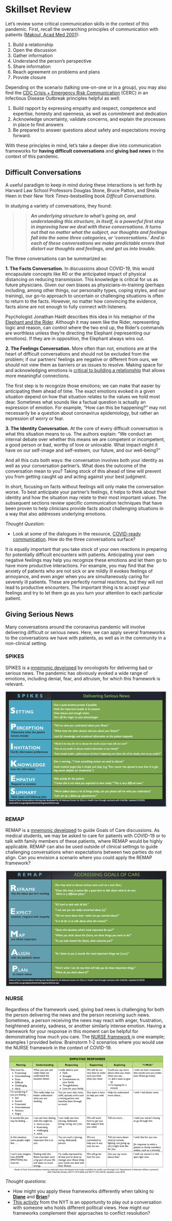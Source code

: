 # Skillset Review

Let’s review some critical communication skills in the context of this pandemic. First, recall the overarching principles of communication with patients \([Makoul, Acad Med 2001](https://www.ncbi.nlm.nih.gov/pubmed/11299158)\):

1. Build a relationship
2. Open the discussion
3. Gather information
4. Understand the person’s perspective
5. Share information
6. Reach agreement on problems and plans
7. Provide closure 

Depending on the scenario \(talking one-on-one or in a group\), you may also find the [CDC Crisis + Emergency Risk Communication](https://www.cdc.gov/coronavirus/2019-ncov/downloads/fs-CERC-Infectious-Disease.pdf) \(CERC\) in an Infectious Disease Outbreak principles helpful as well:

1. Build rapport by expressing empathy and respect, competence and expertise, honesty and openness, as well as commitment and dedication
2. Acknowledge uncertainty, validate concerns, and explain the processes in place to find answers
3. Be prepared to answer questions about safety and expectations moving forward. 

With these principles in mind, let’s take a deeper dive into communication frameworks for **having difficult conversations** and **giving bad news** in the context of this pandemic.

## **Difficult Conversations**

A useful paradigm to keep in mind during these interactions is set forth by Harvard Law School Professors Douglas Stone, Bruce Patton, and Sheila Heen in their _New York Times_-bestselling book _Difficult Conversations_.

In studying a variety of conversations, they found: 

> > _**An underlying structure to what’s going on, and understanding this structure, in itself, is a powerful first step in improving how we deal with these conversations. It turns out that no matter what the subject, our thoughts and feelings fall into the same three categories, or ‘conversations.’ And in each of these conversations we make predictable errors that distort our thoughts and feelings, and get us into trouble.**_

The three conversations can be summarized as:

**1. The Facts Conversation.** In discussions about COVID-19, this would encapsulate concepts like R0 or the anticipated impact of physical distancing on reducing transmission. This knowledge is critical for us as future physicians. Given our own biases as physicians-in-training \(perhaps including, among other things, our personality types, coping styles, and our training\), our go-to approach to uncertain or challenging situations is often to return to the facts. However, no matter how convincing the evidence, facts alone are not enough to fully connect with listeners.

Psychologist Jonathan Haidt describes this idea in his metaphor of the [Elephant and the Rider](https://www.creativehuddle.co.uk/the-elephant-and-the-rider). Although it may seem like the Rider, representing logic and reason, can control where the two end up, the Rider’s commands are worthless unless they’re directing the Elephant \(representing our emotions\). If they are in opposition, the Elephant always wins out.

**2. The Feelings Conversation.** More often than not, emotions are at the heart of difficult conversations and should not be excluded from the problem; if our partners’ feelings are negative or different from ours, we should not view them as barriers or as issues to resolve. Making space for and acknowledging emotions is [critical to building a relationship](https://eprognosis.ucsf.edu/communication/video-emotions.php) that allows more meaningful connections.

The first step is to recognize those emotions; we can make that easier by anticipating them ahead of time. The exact emotions evoked in a given situation depend on how that situation relates to the values we hold most dear. Sometimes what sounds like a factual question is actually an expression of emotion. For example, “How can this be happening?” may not necessarily be a question about coronavirus epidemiology, but rather an expression of worry or fear.

**3. The Identity Conversation.** At the core of every difficult conversation is what this situation means to us. The authors explain: “We conduct an internal debate over whether this means we are competent or incompetent, a good person or bad, worthy of love or unlovable. What impact might it have on our self-image and self-esteem, our future, and our well-being?”

And all this cuts both ways: the conversation involves both your identity as well as your conversation partner’s. What does the outcome of the conversation mean to you? Taking stock of this ahead of time will prevent you from getting caught up and acting against your best judgment.

In short, focusing on facts without feelings will only make the conversation worse. To best anticipate your partner’s feelings, it helps to think about their identity and how the situation may relate to their most important values. The subsequent sections review specific communication techniques that have been proven to help clinicians provide facts about challenging situations in a way that also addresses underlying emotions.

_Thought Question:_ 

* Look at some of the dialogues in the resource, [COVID-ready communication](https://docs.google.com/document/d/1uSh0FeYdkGgHsZqem552iC0KmXIgaGKohl7SoeY2UXQ/mobilebasic). How do the three conversations surface?

It is equally important that you take stock of your own reactions in preparing for potentially difficult encounters with patients. Anticipating your own negative feelings may help you recognize these emotions and let them go to have more productive interactions. For example, you may find that the anxiety of patients who are not sick or are mildly ill evokes feelings of annoyance, and even anger when you are simultaneously caring for severely ill patients. These are perfectly normal reactions, but they will not lead to productive encounters. The important thing is to accept your feelings and try to let them go as you turn your attention to each particular patient.

## **Giving Serious News**

Many conversations around the coronavirus pandemic will involve delivering difficult or serious news. Here, we can apply several frameworks to the conversations we have with patients, as well as in the community in a non-clinical setting.

### SPIKES

SPIKES is a [mnemonic developed](https://theoncologist.onlinelibrary.wiley.com/doi/full/10.1634/theoncologist.5-4-302) by oncologists for delivering bad or serious news. The pandemic has obviously evoked a wide range of emotions, including denial, fear, and altruism, for which this framework is relevant.

![](../.gitbook/assets/spikes.png)

### REMAP

REMAP is a [mnemonic developed](https://www.ncbi.nlm.nih.gov/pubmed/28445100) to guide Goals of Care discussions. As medical students, we may be asked to care for patients with COVID-19 or to talk with family members of these patients, where REMAP would be highly applicable. REMAP can also be used outside of clinical settings to guide challenging conversations when expectations between two parties do not align. Can you envision a scenario where you could apply the REMAP framework?

![](../.gitbook/assets/remap.png)

### NURSE

Regardless of the framework used, giving bad news is challenging for both the person delivering the news and the person receiving such news. Sometimes, a person receiving the news may react with anger, frustration, heightened anxiety, sadness, or another similarly intense emotion. Having a framework for your response in this moment can be helpful for demonstrating how much you care. The [NURSE framework ](https://www.vitaltalk.org/guides/responding-to-emotion-respecting/)is one example; examples I provided below. Brainstorm 1-2 scenarios where you would use the NURSE framework in the context of COVID-19.

![](../.gitbook/assets/empathicresponseshandout1.jpg)

_Thought questions:_ 

* How might you apply these frameworks differently when talking to [**Diane**](https://curriculum.covidstudentresponse.org/curriculum-overview/cases#case-2-diane) and [**Brian**](https://curriculum.covidstudentresponse.org/curriculum-overview/cases#case-1-brian)?
* [This activity](https://www.nytimes.com/interactive/2019/11/26/opinion/family-holiday-talk-impeachment.html) from the NYT is an opportunity to play out a conversation with someone who holds different political views. How might our frameworks complement their approaches to conflict resolution?

